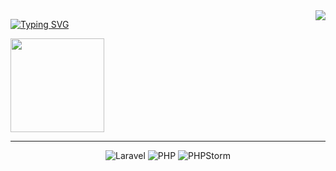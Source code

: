 <img align="right" src="https://github-readme-stats.vercel.app/api?username=LinkZzZzZZz&theme=default&show_icons=true&count_private=true" />

[![Typing SVG](https://readme-typing-svg.herokuapp.com?color=777BB4&lines=I+really+love+PHP)](https://git.io/typing-svg)


<img align="center" src="https://github.com/LinkZzZzZZz/LinkZzZzZZz/assets/113850575/3ca69612-c0d6-464b-8822-8f14bf6f4a23" width="150px" />

<hr>
<div align="center">
    <img src="https://img.shields.io/badge/Laravel-black?style=for-the-badge&logo=laravel&logoColor=white" alt="Laravel">
    <img src="https://img.shields.io/badge/PHP-777BB4?style=for-the-badge&logo=php&logoColor=white" alt="PHP">
    <img src="http://img.shields.io/badge/-PHPStorm-181717?style=for-the-badge&logo=phpstorm&logoColor=white" alt="PHPStorm">
</div>
